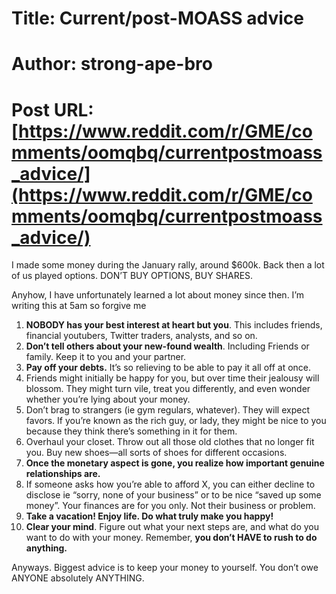 # Title: Current/post-MOASS advice
# Author: strong-ape-bro
# Post URL: [https://www.reddit.com/r/GME/comments/oomqbq/currentpostmoass_advice/](https://www.reddit.com/r/GME/comments/oomqbq/currentpostmoass_advice/)


I made some money during the January rally, around $600k. Back then a lot of us played options. DON’T BUY OPTIONS, BUY SHARES.

Anyhow, I have unfortunately learned a lot about money since then. I’m writing this at 5am so forgive me 

1. **NOBODY has your best interest at heart but you**. This includes friends, financial youtubers, Twitter traders, analysts, and so on.
1. **Don’t tell others about your new-found wealth**. Including Friends or family. Keep it to you and your partner.
1. **Pay off your debts.** It’s so relieving to be able to pay it all off at once.
1. Friends might initially be happy for you, but over time their jealousy will blossom. They might turn vile, treat you differently, and even wonder whether you’re lying about your money.
1. Don’t brag to strangers (ie gym regulars, whatever). They will expect favors. If you’re known as the rich guy, or lady, they might be nice to you because they think there’s something in it for them.
1. Overhaul your closet. Throw out all those old clothes that no longer fit you. Buy new shoes—all sorts of shoes for different occasions.
1. **Once the monetary aspect is gone, you realize how important genuine relationships are.**
1. If someone asks how you’re able to afford X, you can either decline to disclose ie “sorry, none of your business” or to be nice “saved up some money”. Your finances are for you only. Not their business or problem.
1. **Take a vacation! Enjoy life. Do what truly make you happy!**
1. **Clear your mind**. Figure out what your next steps are, and what do you want to do with your money. Remember, **you don’t HAVE to rush to do anything.** 

Anyways. Biggest advice is to keep your money to yourself. You don’t owe ANYONE absolutely ANYTHING.